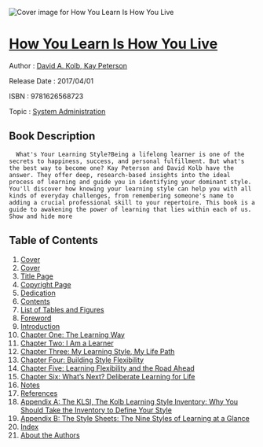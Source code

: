 ![Cover image for How You Learn Is How You Live](https://imgdetail.ebookreading.net/cover/cover/system_admin/EB9781626568723.jpg)

[How You Learn Is How You Live](https://ebookreading.net/view/book/How+You+Learn+Is+How+You+Live-EB9781626568723_1.html "How You Learn Is How You Live")
====================================================================================================================

Author : [David A. Kolb](https://ebookreading.net/search/author/David+A.+Kolb),[ Kay Peterson](https://ebookreading.net/search/author/+Kay+Peterson)

Release Date : 2017/04/01

ISBN : 9781626568723

Topic : [System Administration](https://ebookreading.net/search/category/system-administration)

Book Description
-----------------

      What's Your Learning Style?Being a lifelong learner is one of the secrets to happiness, success, and personal fulfillment. But what's the best way to become one? Kay Peterson and David Kolb have the answer. They offer deep, research-based insights into the ideal process of learning and guide you in identifying your dominant style. You'll discover how knowing your learning style can help you with all kinds of everyday challenges, from remembering someone's name to adding a crucial professional skill to your repertoire. This book is a guide to awakening the power of learning that lies within each of us.           Show and hide more                
Table of Contents
-----------------

1. [Cover](https://ebookreading.net/view/book/How+You+Learn+Is+How+You+Live-EB9781626568723_1.html)
1. [Cover](https://ebookreading.net/view/book/How+You+Learn+Is+How+You+Live-EB9781626568723_2.html)
1. [Title Page](https://ebookreading.net/view/book/How+You+Learn+Is+How+You+Live-EB9781626568723_4.html)
1. [Copyright Page](https://ebookreading.net/view/book/How+You+Learn+Is+How+You+Live-EB9781626568723_5.html)
1. [Dedication](https://ebookreading.net/view/book/How+You+Learn+Is+How+You+Live-EB9781626568723_6.html)
1. [Contents](https://ebookreading.net/view/book/How+You+Learn+Is+How+You+Live-EB9781626568723_7.html)
1. [List of Tables and Figures](https://ebookreading.net/view/book/How+You+Learn+Is+How+You+Live-EB9781626568723_8.html)
1. [Foreword](https://ebookreading.net/view/book/How+You+Learn+Is+How+You+Live-EB9781626568723_9.html)
1. [Introduction](https://ebookreading.net/view/book/How+You+Learn+Is+How+You+Live-EB9781626568723_10.html)
1. [Chapter One: The Learning Way](https://ebookreading.net/view/book/How+You+Learn+Is+How+You+Live-EB9781626568723_11.html)
1. [Chapter Two: I Am a Learner](https://ebookreading.net/view/book/How+You+Learn+Is+How+You+Live-EB9781626568723_12.html)
1. [Chapter Three: My Learning Style, My Life Path](https://ebookreading.net/view/book/How+You+Learn+Is+How+You+Live-EB9781626568723_13.html)
1. [Chapter Four: Building Style Flexibility](https://ebookreading.net/view/book/How+You+Learn+Is+How+You+Live-EB9781626568723_14.html)
1. [Chapter Five: Learning Flexibility and the Road Ahead](https://ebookreading.net/view/book/How+You+Learn+Is+How+You+Live-EB9781626568723_15.html)
1. [Chapter Six: What’s Next? Deliberate Learning for Life](https://ebookreading.net/view/book/How+You+Learn+Is+How+You+Live-EB9781626568723_16.html)
1. [Notes](https://ebookreading.net/view/book/How+You+Learn+Is+How+You+Live-EB9781626568723_17.html)
1. [References](https://ebookreading.net/view/book/How+You+Learn+Is+How+You+Live-EB9781626568723_18.html)
1. [Appendix A: The KLSI, The Kolb Learning Style Inventory: Why You Should Take the Inventory to Define Your Style](https://ebookreading.net/view/book/How+You+Learn+Is+How+You+Live-EB9781626568723_19.html)
1. [Appendix B: The Style Sheets: The Nine Styles of Learning at a Glance](https://ebookreading.net/view/book/How+You+Learn+Is+How+You+Live-EB9781626568723_20.html)
1. [Index](https://ebookreading.net/view/book/How+You+Learn+Is+How+You+Live-EB9781626568723_21.html)
1. [About the Authors](https://ebookreading.net/view/book/How+You+Learn+Is+How+You+Live-EB9781626568723_22.html)
